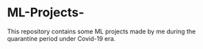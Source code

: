 # ML-Projects-
This repository contains some ML projects made by me during the quarantine period under Covid-19 era.

